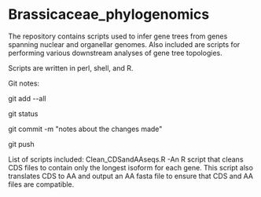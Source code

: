 # Brassicaceae_phylogenomics

The repository contains scripts used to infer gene trees from genes spanning nuclear and organellar genomes. Also included are scripts for performing various downstream analyses of gene tree topologies. 

Scripts are written in perl, shell, and R.

Git notes:

git add --all

git status

git commit -m "notes about the changes made"

git push


List of scripts included:
Clean_CDSandAAseqs.R
-An R script that cleans CDS files to contain only the longest isoform for each gene. This script also translates CDS to AA and output an AA fasta file to ensure that CDS and AA files are compatible.